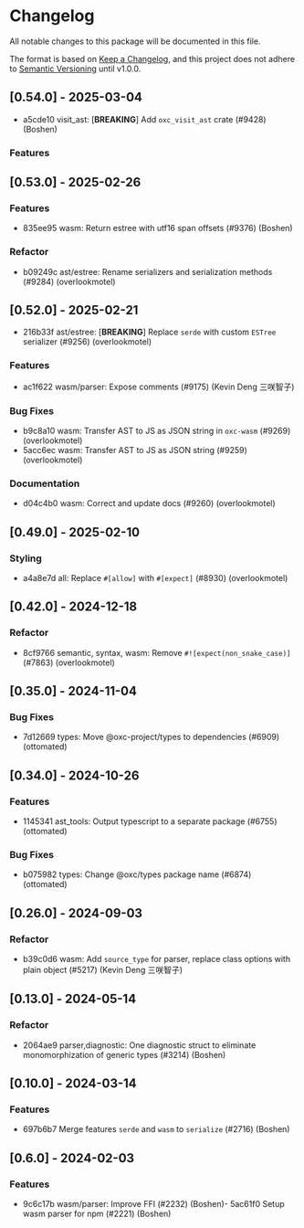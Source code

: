 # Changelog

All notable changes to this package will be documented in this file.

The format is based on [Keep a Changelog](https://keepachangelog.com/en/1.0.0/), and this project does not adhere to [Semantic Versioning](https://semver.org/spec/v2.0.0.html) until v1.0.0.

## [0.54.0] - 2025-03-04

- a5cde10 visit_ast: [**BREAKING**] Add `oxc_visit_ast` crate (#9428) (Boshen)

### Features


## [0.53.0] - 2025-02-26

### Features

- 835ee95 wasm: Return estree with utf16 span offsets (#9376) (Boshen)

### Refactor

- b09249c ast/estree: Rename serializers and serialization methods (#9284) (overlookmotel)

## [0.52.0] - 2025-02-21

- 216b33f ast/estree: [**BREAKING**] Replace `serde` with custom `ESTree` serializer (#9256) (overlookmotel)

### Features

- ac1f622 wasm/parser: Expose comments (#9175) (Kevin Deng 三咲智子)

### Bug Fixes

- b9c8a10 wasm: Transfer AST to JS as JSON string in `oxc-wasm` (#9269) (overlookmotel)
- 5acc6ec wasm: Transfer AST to JS as JSON string (#9259) (overlookmotel)

### Documentation

- d04c4b0 wasm: Correct and update docs (#9260) (overlookmotel)

## [0.49.0] - 2025-02-10

### Styling

- a4a8e7d all: Replace `#[allow]` with `#[expect]` (#8930) (overlookmotel)

## [0.42.0] - 2024-12-18

### Refactor

- 8cf9766 semantic, syntax, wasm: Remove `#![expect(non_snake_case)]` (#7863) (overlookmotel)

## [0.35.0] - 2024-11-04

### Bug Fixes

- 7d12669 types: Move @oxc-project/types to dependencies (#6909) (ottomated)

## [0.34.0] - 2024-10-26

### Features

- 1145341 ast_tools: Output typescript to a separate package (#6755) (ottomated)

### Bug Fixes

- b075982 types: Change @oxc/types package name (#6874) (ottomated)

## [0.26.0] - 2024-09-03

### Refactor

- b39c0d6 wasm: Add `source_type` for parser, replace class options with plain object (#5217) (Kevin Deng 三咲智子)

## [0.13.0] - 2024-05-14

### Refactor

- 2064ae9 parser,diagnostic: One diagnostic struct to eliminate monomorphization of generic types (#3214) (Boshen)

## [0.10.0] - 2024-03-14

### Features
- 697b6b7 Merge features `serde` and `wasm` to `serialize` (#2716) (Boshen)

## [0.6.0] - 2024-02-03

### Features

- 9c6c17b wasm/parser: Improve FFI (#2232) (Boshen)- 5ac61f0 Setup wasm parser for npm (#2221) (Boshen)

